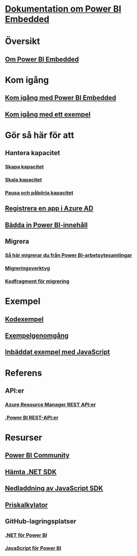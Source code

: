 # [Dokumentation om Power BI Embedded](index.md)

# Översikt
## [Om Power BI Embedded](what-is-power-bi-embedded.md)

# Kom igång
## [Kom igång med Power BI Embedded](get-started.md)
## [Kom igång med ett exempel](https://powerbi.microsoft.com/documentation/powerbi-developer-embed-sample-app-owns-data/)

# Gör så här för att
## Hantera kapacitet
### [Skapa kapacitet](create-capacity.md)
### [Skala kapacitet](scale-capacity.md)
### [Pausa och påbörja kapacitet](pause-start.md)
## [Registrera en app i Azure AD](https://powerbi.microsoft.com/documentation/powerbi-developer-register-app/)
## [Bädda in Power BI-innehåll](https://powerbi.microsoft.com/documentation/powerbi-developer-embedding-content/)

## Migrera
### [Så här migrerar du från Power BI-arbetsytesamlingar](migrate-from-power-bi-workspace-collections.md)
### [Migreringsverktyg](migrate-tool.md)
### [Kodfragment för migrering](migrate-code-snippets.md)

# Exempel
## [Kodexempel](https://github.com/Microsoft/PowerBI-Developer-Samples)
## [Exempelgenomgång](https://powerbi.microsoft.com/documentation/powerbi-developer-embed-sample-app-owns-data/)
## [Inbäddat exempel med JavaScript](https://microsoft.github.io/PowerBI-JavaScript/demo/)

# Referens
## API:er
### [Azure Resource Manager REST API:er](https://docs.microsoft.com/rest/api/power-bi-embedded/)
### ,[Power BI REST-API:er](https://msdn.microsoft.com/en-us/library/mt147898.aspx)

# Resurser
## [Power BI Community](http://community.powerbi.com/t5/Developer/bd-p/Developer)
## [Hämta .NET SDK](https://www.nuget.org/packages/Microsoft.PowerBI.Api/)
## [Nedladdning av JavaScript SDK](https://www.nuget.org/packages/Microsoft.PowerBI.JavaScript/)
## [Priskalkylator](https://azure.microsoft.com/pricing/calculator/)
## GitHub-lagringsplatser
### [.NET för Power BI](https://github.com/Microsoft/PowerBI-CSharp)
### [JavaScript för Power BI](https://github.com/Microsoft/PowerBI-JavaScript)


